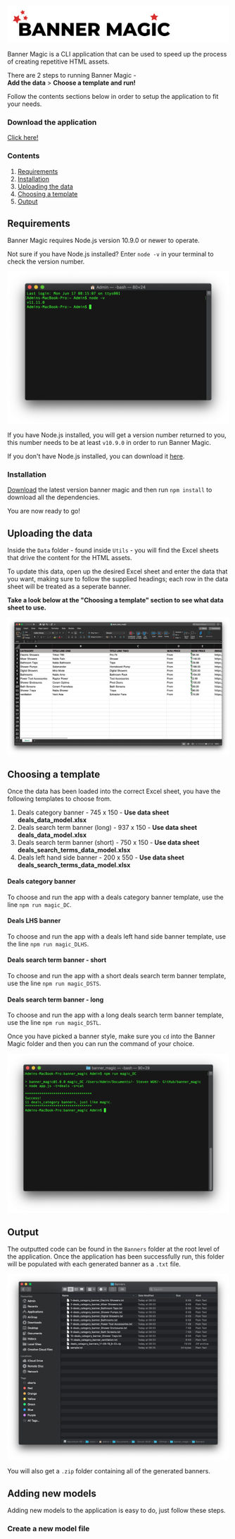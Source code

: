
![Example of Excel sheet data model](Utils/Images/logo.png)

Banner Magic is a CLI application that can be used to speed up the process of creating repetitive HTML assets.

There are 2 steps to running Banner Magic -
<br/>
**Add the data** > **Choose a template and run!**

Follow the contents sections below in order to setup the application to fit your needs.

### Download the application
[Click here!](https://github.com/WUK-SR/banner_magic/archive/master.zip)

### Contents
1. [Requirements](#Requirements)
2. [Installation](#Installation)
3. [Uploading the data](#Uploading_the_data)
4. [Choosing a template](#Choosing_a_template)
5. [Output](#Output)


<a name="Requirements"></a>
## Requirements
Banner Magic requires Node.js version 10.9.0 or newer to operate.

Not sure if you have Node.js installed? Enter `node -v` in your terminal to check the version number.

![Checking for Node.js](Utils/Images/checking_for_node.png)

If you have Node.js installed, you will get a version number returned to you, this number needs to be at least `v10.9.0` in order to run Banner Magic.

If you don't have Node.js installed, you can download it [here](https://nodejs.org/en/). 

<a name="Installation"></a>
### Installation

[Download](https://github.com/WUK-SR/banner_magic/archive/master.zip) the latest version banner magic and then run `npm install` to download all the dependencies. 

You are now ready to go!

<a name="Uploading_the_data"></a>
## Uploading the data
Inside the `Data` folder - found inside `Utils` - you will find the Excel sheets that drive the content for the HTML assets.

To update this data, open up the desired Excel sheet and enter the data that you want, making sure to follow the supplied headings; each row in the data sheet will be treated as a seperate banner.

**Take a look below at the "Choosing a template" section to see what data sheet to use.**

![Example of Excel sheet data model](Utils/Images/Excel_Sheet_Example.png)

<a name="Choosing_a_template"></a>
## Choosing a template
Once the data has been loaded into the correct Excel sheet, you have the following templates to choose from.
1. Deals category banner - 745 x 150 - **Use data sheet deals_data_model.xlsx**
2. Deals search term banner (long) - 937 x 150 - **Use data sheet deals_data_model.xlsx**
3. Deals search term banner (short) - 750 x 150 - **Use data sheet deals_search_terms_data_model.xlsx**
4. Deals left hand side banner - 200 x 550 - **Use data sheet deals_search_terms_data_model.xlsx**

#### Deals category banner
To choose and run the app with a deals category banner template, use the line `npm run magic_DC`.

#### Deals LHS banner
To choose and run the app with a deals left hand side banner template, use the line `npm run magic_DLHS`.

#### Deals search term banner - short
To choose and run the app with a short deals search term banner template, use the line `npm run magic_DSTS`.

#### Deals search term banner - long
To choose and run the app with a long deals search term banner template, use the line `npm run magic_DSTL`.

Once you have picked a banner style, make sure you `cd` into the Banner Magic folder and then you can run the command of your choice.

![Running the application](Utils/Images/running_the_app.png)


<a name="Output"></a>
## Output
The outputted code can be found in the `Banners` folder at the root level of the application. Once the application has been successfully run, this folder will be populated with each generated banner as a `.txt` file.

![The output folder](Utils/Images/banners_folder.png)

You will also get a `.zip` folder containing all of the generated banners.

## Adding new models
Adding new models to the application is easy to do, just follow these steps.

### Create a new model file